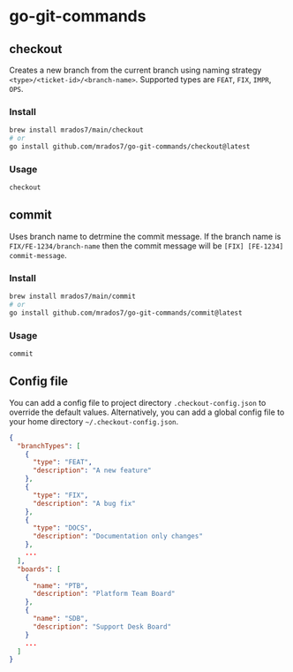 # go-git-commands

## checkout

Creates a new branch from the current branch using naming strategy `<type>/<ticket-id>/<branch-name>`.
Supported types are `FEAT`, `FIX`, `IMPR`, `OPS`.

### Install

```bash
brew install mrados7/main/checkout
# or	
go install github.com/mrados7/go-git-commands/checkout@latest
```

### Usage

```bash
checkout
```

## commit

Uses branch name to detrmine the commit message.
If the branch name is `FIX/FE-1234/branch-name` then the commit message will be `[FIX] [FE-1234] commit-message`.

### Install

```bash
brew install mrados7/main/commit
# or	
go install github.com/mrados7/go-git-commands/commit@latest
```

### Usage

```bash
commit
```

## Config file

You can add a config file to project directory `.checkout-config.json` to override the default values.
Alternatively, you can add a global config file to your home directory `~/.checkout-config.json`.

```json
{
  "branchTypes": [
    {
      "type": "FEAT",
      "description": "A new feature"
    },
    {
      "type": "FIX",
      "description": "A bug fix"
    },
    {
      "type": "DOCS",
      "description": "Documentation only changes"
    },
    ...
  ],
  "boards": [
    {
      "name": "PTB",
      "description": "Platform Team Board"
    },
    {
      "name": "SDB",
      "description": "Support Desk Board"
    }
    ...
  ]
}

```
